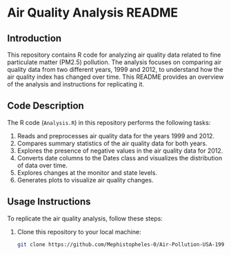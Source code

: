 # Air Quality Analysis README

## Introduction
This repository contains R code for analyzing air quality data related to fine particulate matter (PM2.5) pollution. The analysis focuses on comparing air quality data from two different years, 1999 and 2012, to understand how the air quality index has changed over time. This README provides an overview of the analysis and instructions for replicating it.

## Code Description
The R code (`Analysis.R`) in this repository performs the following tasks:
1. Reads and preprocesses air quality data for the years 1999 and 2012.
2. Compares summary statistics of the air quality data for both years.
3. Explores the presence of negative values in the air quality data for 2012.
4. Converts date columns to the Dates class and visualizes the distribution of data over time.
5. Explores changes at the monitor and state levels.
6. Generates plots to visualize air quality changes.

## Usage Instructions
To replicate the air quality analysis, follow these steps:

1. Clone this repository to your local machine:
   ```bash
   git clone https://github.com/Mephistopheles-0/Air-Pollution-USA-1999-2012

